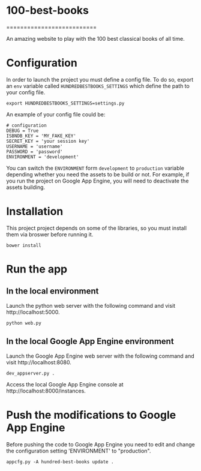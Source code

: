 # 100-best-books
==========================

An amazing website to play with the 100 best classical books of all time.

# Configuration

In order to launch the project you must define a config file. To do so, export an `env` variable called `HUNDREDBESTBOOKS_SETTINGS` which define the path to your config file.

```shell
export HUNDREDBESTBOOKS_SETTINGS=settings.py
```

An example of your config file could be:

```shell
# configuration
DEBUG = True
ISBNDB_KEY = 'MY_FAKE_KEY'
SECRET_KEY = 'your session key'
USERNAME = 'username'
PASSWORD = 'password'
ENVIRONMENT = 'development'
```

You can switch the `ENVIRONMENT` form `development` to `production` variable depending whether you need the assets to be build or not. For example, if you run the project on Google App Engine, you will need to deactivate the assets building.

# Installation

This project project depends on some of the libraries, so you must install them via broswer before running it.

```shell
bower install
```

# Run the app

## In the local environment

Launch the python web server with the following command and visit http://localhost:5000.

```shell
python web.py
```

## In the local Google App Engine environment

Launch the Google App Engine web server with the following command and visit http://localhost:8080.

```shell
dev_appserver.py .
```

Access the local Google App Engine console at http://localhost:8000/instances.

# Push the modifications to Google App Engine

Before pushing the code to Google App Engine you need to edit and change the configuration setting 'ENVIRONMENT' to "production".

```
appcfg.py -A hundred-best-books update .
```
